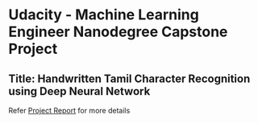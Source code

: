# Udacity - Machine Learning Engineer Nanodegree Capstone Project
## Title: Handwritten Tamil Character Recognition using Deep Neural Network

Refer [Project Report](https://github.com/rpradeepsurya/Tamil_HCR/blob/main/Handwritten%20Tamil%20character%20recognition%20with%20deep%20neural%20network.pdf) for more details

